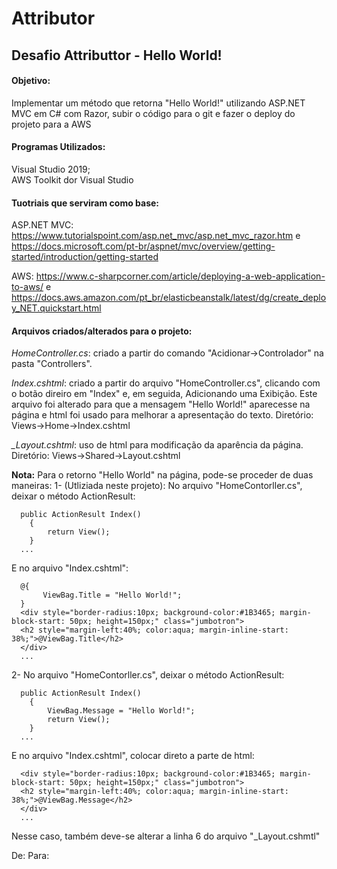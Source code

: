 # Attributor
## Desafio Attributtor - Hello World!

#### Objetivo:
Implementar um método que retorna "Hello World!" utilizando ASP.NET MVC em C# com Razor, subir o código para o git e fazer o deploy do projeto para a AWS

#### Programas Utilizados:
Visual Studio 2019;  
AWS Toolkit dor Visual Studio

#### Tuotriais que serviram como base:
ASP.NET MVC:
https://www.tutorialspoint.com/asp.net_mvc/asp.net_mvc_razor.htm  e  
https://docs.microsoft.com/pt-br/aspnet/mvc/overview/getting-started/introduction/getting-started

AWS:
https://www.c-sharpcorner.com/article/deploying-a-web-application-to-aws/  e  
https://docs.aws.amazon.com/pt_br/elasticbeanstalk/latest/dg/create_deploy_NET.quickstart.html

#### Arquivos criados/alterados para o projeto:
  *HomeController.cs*: criado a partir do comando "Acidionar->Controlador" na pasta "Controllers".
  
  *Index.cshtml*: criado a partir do arquivo "HomeController.cs", clicando com o botão direiro em "Index" e, em seguida, Adicionando uma Exibição. Este arquivo foi alterado para que a mensagem "Hello World!" aparecesse na página e html foi usado para melhorar a apresentação do texto.
                  Diretório: Views->Home->Index.cshtml
  
  *_Layout.cshtml*: uso de html para modificação da aparência da página.
                    Diretório: Views->Shared->Layout.cshtml
  
  
  
**Nota:** Para o retorno "Hello World" na página, pode-se proceder de duas maneiras:
  1- (Utliziada neste projeto):
    No arquivo "HomeContorller.cs", deixar o método ActionResult:
      
      public ActionResult Index()
        {
            return View();
        }
      ...
   
   E no arquivo "Index.cshtml":
      
      @{
           ViewBag.Title = "Hello World!";
      } 
      <div style="border-radius:10px; background-color:#1B3465; margin-block-start: 50px; height=150px;" class="jumbotron">
      <h2 style="margin-left:40%; color:aqua; margin-inline-start: 38%;">@ViewBag.Title</h2>
      </div>
      ...

   2- No arquivo "HomeContorller.cs", deixar o método ActionResult:
      
      public ActionResult Index()
        {
            ViewBag.Message = "Hello World!";
            return View();
        }
      ...
   
   E no arquivo "Index.cshtml", colocar direto a parte de html:
      
      <div style="border-radius:10px; background-color:#1B3465; margin-block-start: 50px; height=150px;" class="jumbotron">
      <h2 style="margin-left:40%; color:aqua; margin-inline-start: 38%;">@ViewBag.Message</h2>
      </div>
      ...
      
   Nesse caso, também deve-se alterar a linha 6 do arquivo "_Layout.cshmtl"
   
   De: <title>@ViewBag.Title - Attributor</title>
   Para: <title>@ViewBag.Message - Attributor</title>
   
